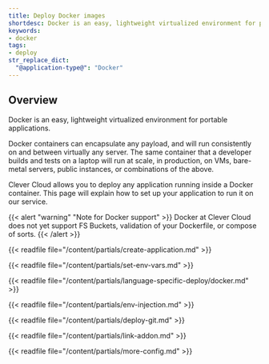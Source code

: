 ```yaml
---
title: Deploy Docker images
shortdesc: Docker is an easy, lightweight virtualized environment for portable applications.
keywords:
- docker
tags:
- deploy
str_replace_dict:
  "@application-type@": "Docker"
---
```


## Overview

Docker is an easy, lightweight virtualized environment for portable applications.

Docker containers can encapsulate any payload, and will run consistently on and between virtually any server. The same container that a developer builds and tests on a laptop will run at scale, in production, on VMs, bare-metal servers, public instances, or combinations of the above.

Clever Cloud allows you to deploy any application running inside a Docker container. This page will explain how to set up your application to run it on our service.

{{< alert "warning" "Note for Docker support" >}}
    Docker at Clever Cloud does not yet support FS Buckets, validation of your Dockerfile, or compose of sorts.
{{< /alert >}}


{{< readfile file="/content/partials/create-application.md" >}}

{{< readfile file="/content/partials/set-env-vars.md" >}}

{{< readfile file="/content/partials/language-specific-deploy/docker.md" >}}

{{< readfile file="/content/partials/env-injection.md" >}}

{{< readfile file="/content/partials/deploy-git.md" >}}

{{< readfile file="/content/partials/link-addon.md" >}}

{{< readfile file="/content/partials/more-config.md" >}}
